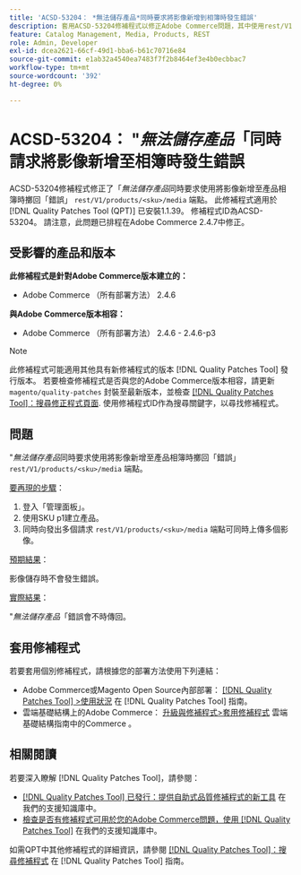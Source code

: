 ```yaml
---
title: 'ACSD-53204： *無法儲存產品*同時要求將影像新增到相簿時發生錯誤'
description: 套用ACSD-53204修補程式以修正Adobe Commerce問題，其中使用rest/V1/products/&lt；sku&gt；/media端點同時請求將影像新增至產品相簿時會擲回無法儲存產品錯誤。
feature: Catalog Management, Media, Products, REST
role: Admin, Developer
exl-id: dcea2621-66cf-49d1-bba6-b61c70716e84
source-git-commit: e1ab32a4540ea7483f7f2b8464ef3e4b0ecbbac7
workflow-type: tm+mt
source-wordcount: '392'
ht-degree: 0%

---
```


# ACSD-53204： &quot;*無法儲存產品*「同時請求將影像新增至相簿時發生錯誤

ACSD-53204修補程式修正了「*無法儲存產品*&#x200B;同時要求使用將影像新增至產品相簿時擲回「錯誤」 `rest/V1/products/<sku>/media` 端點。 此修補程式適用於 [!DNL Quality Patches Tool (QPT)] 已安裝1.1.39。 修補程式ID為ACSD-53204。 請注意，此問題已排程在Adobe Commerce 2.4.7中修正。

## 受影響的產品和版本

**此修補程式是針對Adobe Commerce版本建立的：**

* Adobe Commerce （所有部署方法） 2.4.6

**與Adobe Commerce版本相容：**

* Adobe Commerce （所有部署方法） 2.4.6 - 2.4.6-p3

>[!NOTE]
>
>此修補程式可能適用其他具有新修補程式的版本 [!DNL Quality Patches Tool] 發行版本。 若要檢查修補程式是否與您的Adobe Commerce版本相容，請更新 `magento/quality-patches` 封裝至最新版本，並檢查 [[!DNL Quality Patches Tool]：搜尋修正程式頁面](https://experienceleague.adobe.com/tools/commerce-quality-patches/index.html). 使用修補程式ID作為搜尋關鍵字，以尋找修補程式。

## 問題

&quot;*無法儲存產品*&#x200B;同時要求使用將影像新增至產品相簿時擲回「錯誤」 `rest/V1/products/<sku>/media` 端點。

<u>要再現的步驟</u>：

1. 登入「管理面板」。
1. 使用SKU p1建立產品。
1. 同時向發出多個請求 `rest/V1/products/<sku>/media` 端點可同時上傳多個影像。

<u>預期結果</u>：

影像儲存時不會發生錯誤。

<u>實際結果</u>：

&quot;*無法儲存產品*「錯誤會不時傳回。

## 套用修補程式

若要套用個別修補程式，請根據您的部署方法使用下列連結：

* Adobe Commerce或Magento Open Source內部部署： [[!DNL Quality Patches Tool] >使用狀況](https://experienceleague.adobe.com/docs/commerce-operations/tools/quality-patches-tool/usage.html) 在 [!DNL Quality Patches Tool] 指南。
* 雲端基礎結構上的Adobe Commerce： [升級與修補程式>套用修補程式](https://experienceleague.adobe.com/docs/commerce-cloud-service/user-guide/develop/upgrade/apply-patches.html) 雲端基礎結構指南中的Commerce 。

## 相關閱讀

若要深入瞭解 [!DNL Quality Patches Tool]，請參閱：

* [[!DNL Quality Patches Tool] 已發行：提供自助式品質修補程式的新工具](/help/announcements/adobe-commerce-announcements/magento-quality-patches-released-new-tool-to-self-serve-quality-patches.md) 在我們的支援知識庫中。
* [檢查是否有修補程式可用於您的Adobe Commerce問題，使用 [!DNL Quality Patches Tool]](/help/support-tools/patches-available-in-qpt-tool/check-patch-for-magento-issue-with-magento-quality-patches.md) 在我們的支援知識庫中。

如需QPT中其他修補程式的詳細資訊，請參閱 [[!DNL Quality Patches Tool]：搜尋修補程式](https://experienceleague.adobe.com/tools/commerce-quality-patches/index.html) 在 [!DNL Quality Patches Tool] 指南。
